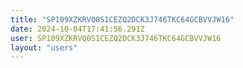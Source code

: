 ```yaml
---
title: "SP109XZKRVQ0S1CEZQ2DCK3J746TKC64GCBVVJW16"
date: 2024-10-04T17:41:56.291Z
user: SP109XZKRVQ0S1CEZQ2DCK3J746TKC64GCBVVJW16
layout: "users"
---
```

    